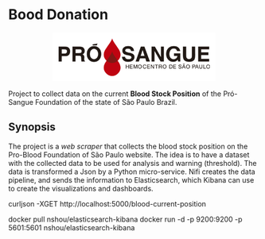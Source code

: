 # Bood Donation

<p align="center"> 
<img src="https://raw.githubusercontent.com/edersoncorbari/blood-donation/master/doc/img/blood-logo.png">
</p>

Project to collect data on the current **Blood Stock Position** of the Pró-Sangue Foundation of the state of São Paulo Brazil.

## Synopsis

The project is a *web scraper* that collects the blood stock position on the Pro-Blood Foundation of São Paulo website. The idea is to have a dataset with the collected data to be used for analysis and warning (threshold). The data is transformed a Json by a Python micro-service. Nifi creates the data pipeline, and sends the information to Elasticsearch, which Kibana can use to create the visualizations and dashboards.

curljson -XGET http://localhost:5000/blood-current-position


docker pull nshou/elasticsearch-kibana
docker run -d -p 9200:9200 -p 5601:5601 nshou/elasticsearch-kibana


